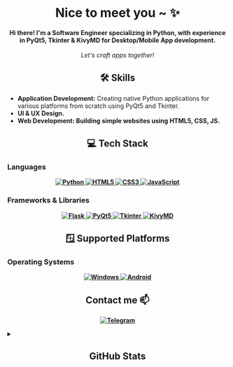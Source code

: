 <h1 align="center">Nice to meet you ~ ✨</h1>

<p align="center">
  <b>Hi there! I'm a Software Engineer specializing in Python, with experience in PyQt5, Tkinter & KivyMD for Desktop/Mobile App development.</b><br><br>
  <i>Let's craft apps together!</i><br>
</p>

<h2 align="center">🛠️ Skills</h2>

<ul>
  <li><b>Application Development:</b> Creating native Python applications for various platforms from scratch using PyQt5 and Tkinter.</li>
  <li><b>UI & UX Design.</li>
  <li><b>Web Development:</b> Building simple websites using HTML5, CSS, JS.</li>
</ul>

<h2 align="center">💻 Tech Stack</h2>

### Languages
<p align="center">
  <a href="https://github.com/Seredyon">
    <img src="https://img.shields.io/badge/python-black?style=for-the-badge&logo=python" alt="Python">
  </a>
  <a href="https://github.com/Seredyon">
    <img src="https://img.shields.io/badge/html5-black?style=for-the-badge&logo=html5" alt="HTML5">
  </a>
  <a href="https://github.com/Seredyon">
    <img src="https://img.shields.io/badge/css3-black?style=for-the-badge&logo=css3" alt="CSS3">
  </a>
  <a href="https://github.com/Seredyon">
    <img src="https://img.shields.io/badge/javascript-black?style=for-the-badge&logo=javascript" alt="JavaScript">
  </a>
</p>

### Frameworks & Libraries
<p align="center">
  <a href="https://github.com/Seredyon">
    <img src="https://img.shields.io/badge/flask-black?style=for-the-badge&logo=flask" alt="Flask">
  </a>
  <a href="https://github.com/Seredyon">
    <img src="https://img.shields.io/badge/pyqt5-black?style=for-the-badge&logo=qt" alt="PyQt5">
  </a>
  <a href="https://github.com/Seredyon">
    <img src="https://img.shields.io/badge/tkinter-black?style=for-the-badge&logo=python" alt="Tkinter">
  </a>
  <a href="https://github.com/Seredyon">
    <img src="https://img.shields.io/badge/kivymd-black?style=for-the-badge&logo=python" alt="KivyMD">
  </a>
</p>

<h2 align="center">🪟 Supported Platforms</h2>

### Operating Systems
<p align="center">
  <a href="https://github.com/Seredyon">
    <img src="https://img.shields.io/badge/Windows-black?style=for-the-badge&logo=Windows" alt="Windows">
  </a>
  <a href="https://github.com/Seredyon">
    <img src="https://img.shields.io/badge/Android-black?style=for-the-badge&logo=android" alt="Android">
  </a>
</p>

<h2 align="center">Contact me 📫</h2>

<p align="center">
  <a href="https://t.me/Ice_vol0w_Come">
    <img src="https://img.shields.io/badge/telegram-black?style=for-the-badge&logo=telegram" alt="Telegram">
  </a>
</p>

<details>
  <summary><h2 align="center">GitHub Stats</h2></summary>
  <p align="center">
    <a href="https://github.com/Seredyon">
      <img src="http://github-profile-summary-cards.vercel.app/api/cards/profile-details?username=Seredyon&theme=transparent" />
    </a>
    <a href="https://github.com/Seredyon">
      <img src="https://github-readme-streak-stats.herokuapp.com/?user=Seredyon&hide_border=true&card_width=338&theme=transparent" />
    </a>
    <a href="https://github.com/Seredyon">
      <img src="http://github-profile-summary-cards.vercel.app/api/cards/stats?username=Seredyon&theme=transparent" />
    </a>
  </p>
</details>
